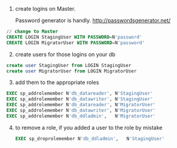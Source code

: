 1. create logins on Master. 
   
   Password generator is handly. http://passwordsgenerator.net/

  ```sql
  // change to Master
  CREATE LOGIN StagingUser WITH PASSWORD=N'password'
  CREATE LOGIN MigratorUser WITH PASSWORD=N'password'
  ```

2. create users for those logins on your db

  ```sql
  create user StagingUser from LOGIN StagingUser
  create user MigratorUser from LOGIN MigratorUser
  ```

3. add them to the appropriate roles
  ```sql
  EXEC sp_addrolemember N'db_datareader', N'StagingUser'
  EXEC sp_addrolemember N'db_datawriter', N'StagingUser'
  EXEC sp_addrolemember N'db_datareader', N'MigratorUser'
  EXEC sp_addrolemember N'db_datawriter', N'MigratorUser'
  EXEC sp_addrolemember N'db_ddladmin',   N'MigratorUser'
  ```

4. to remove a role, if you added a user to the role by mistake

   ```sql
   EXEC sp_droprolemember N'db_ddladmin',   N'StagingUser'
   ```

